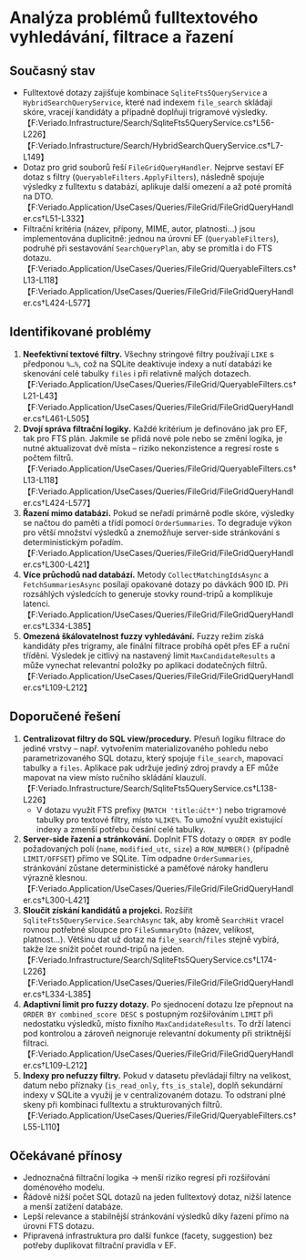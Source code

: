 # Analýza problémů fulltextového vyhledávání, filtrace a řazení

## Současný stav
- Fulltextové dotazy zajišťuje kombinace `SqliteFts5QueryService` a `HybridSearchQueryService`, které nad indexem `file_search` skládají skóre, vracejí kandidáty a případně doplňují trigramové výsledky.【F:Veriado.Infrastructure/Search/SqliteFts5QueryService.cs†L56-L226】【F:Veriado.Infrastructure/Search/HybridSearchQueryService.cs†L7-L149】
- Dotaz pro grid souborů řeší `FileGridQueryHandler`. Nejprve sestaví EF dotaz s filtry (`QueryableFilters.ApplyFilters`), následně spojuje výsledky z fulltextu s databází, aplikuje další omezení a až poté promítá na DTO.【F:Veriado.Application/UseCases/Queries/FileGrid/FileGridQueryHandler.cs†L51-L332】
- Filtrační kritéria (název, přípony, MIME, autor, platnosti…) jsou implementována duplicitně: jednou na úrovni EF (`QueryableFilters`), podruhé při sestavování `SearchQueryPlan`, aby se promítla i do FTS dotazu.【F:Veriado.Application/UseCases/Queries/FileGrid/QueryableFilters.cs†L13-L118】【F:Veriado.Application/UseCases/Queries/FileGrid/FileGridQueryHandler.cs†L424-L577】

## Identifikované problémy
1. **Neefektivní textové filtry.** Všechny stringové filtry používají `LIKE` s předponou `%…%`, což na SQLite deaktivuje indexy a nutí databázi ke skenování celé tabulky `files` i při relativně malých dotazech.【F:Veriado.Application/UseCases/Queries/FileGrid/QueryableFilters.cs†L21-L43】【F:Veriado.Application/UseCases/Queries/FileGrid/FileGridQueryHandler.cs†L461-L505】
2. **Dvojí správa filtrační logiky.** Každé kritérium je definováno jak pro EF, tak pro FTS plán. Jakmile se přidá nové pole nebo se změní logika, je nutné aktualizovat dvě místa – riziko nekonzistence a regresí roste s počtem filtrů.【F:Veriado.Application/UseCases/Queries/FileGrid/QueryableFilters.cs†L13-L118】【F:Veriado.Application/UseCases/Queries/FileGrid/FileGridQueryHandler.cs†L424-L577】
3. **Řazení mimo databázi.** Pokud se neřadí primárně podle skóre, výsledky se načtou do paměti a třídí pomocí `OrderSummaries`. To degraduje výkon pro větší množství výsledků a znemožňuje server-side stránkování s deterministickým pořadím.【F:Veriado.Application/UseCases/Queries/FileGrid/FileGridQueryHandler.cs†L300-L421】
4. **Více průchodů nad databází.** Metody `CollectMatchingIdsAsync` a `FetchSummariesAsync` posílají opakované dotazy po dávkách 900 ID. Při rozsáhlých výsledcích to generuje stovky round-tripů a komplikuje latenci.【F:Veriado.Application/UseCases/Queries/FileGrid/FileGridQueryHandler.cs†L334-L385】
5. **Omezená škálovatelnost fuzzy vyhledávání.** Fuzzy režim získá kandidáty přes trigramy, ale finální filtrace probíhá opět přes EF a ruční třídění. Výsledek je citlivý na nastavený limit `MaxCandidateResults` a může vynechat relevantní položky po aplikaci dodatečných filtrů.【F:Veriado.Application/UseCases/Queries/FileGrid/FileGridQueryHandler.cs†L109-L212】

## Doporučené řešení
1. **Centralizovat filtry do SQL view/procedury.** Přesuň logiku filtrace do jediné vrstvy – např. vytvořením materializovaného pohledu nebo parametrizovaného SQL dotazu, který spojuje `file_search`, mapovací tabulky a `files`. Aplikace pak udržuje jediný zdroj pravdy a EF může mapovat na view místo ručního skládání klauzulí.【F:Veriado.Infrastructure/Search/SqliteFts5QueryService.cs†L138-L226】
   - V dotazu využít FTS prefixy (`MATCH 'title:účt*'`) nebo trigramové tabulky pro textové filtry, místo `%LIKE%`. To umožní využít existující indexy a zmenší potřebu česání celé tabulky.
2. **Server-side řazení a stránkování.** Doplnit FTS dotazy o `ORDER BY` podle požadovaných polí (`name`, `modified_utc`, `size`) a `ROW_NUMBER()` (případně `LIMIT/OFFSET`) přímo ve SQLite. Tím odpadne `OrderSummaries`, stránkování zůstane deterministické a paměťové nároky handleru výrazně klesnou.【F:Veriado.Application/UseCases/Queries/FileGrid/FileGridQueryHandler.cs†L300-L421】
3. **Sloučit získání kandidátů a projekci.** Rozšířit `SqliteFts5QueryService.SearchAsync` tak, aby kromě `SearchHit` vracel rovnou potřebné sloupce pro `FileSummaryDto` (název, velikost, platnost…). Většinu dat už dotaz na `file_search`/`files` stejně vybírá, takže lze snížit počet round-tripů na jeden.【F:Veriado.Infrastructure/Search/SqliteFts5QueryService.cs†L174-L226】【F:Veriado.Application/UseCases/Queries/FileGrid/FileGridQueryHandler.cs†L334-L385】
4. **Adaptivní limit pro fuzzy dotazy.** Po sjednocení dotazu lze přepnout na `ORDER BY combined_score DESC` s postupným rozšiřováním `LIMIT` při nedostatku výsledků, místo fixního `MaxCandidateResults`. To drží latenci pod kontrolou a zároveň neignoruje relevantní dokumenty při striktnější filtraci.【F:Veriado.Application/UseCases/Queries/FileGrid/FileGridQueryHandler.cs†L109-L212】
5. **Indexy pro nefuzzy filtry.** Pokud v datasetu převládají filtry na velikost, datum nebo příznaky (`is_read_only`, `fts_is_stale`), doplň sekundární indexy v SQLite a využij je v centralizovaném dotazu. To odstraní plné skeny při kombinaci fulltextu a strukturovaných filtrů.【F:Veriado.Application/UseCases/Queries/FileGrid/QueryableFilters.cs†L55-L110】

## Očekávané přínosy
- Jednoznačná filtrační logika → menší riziko regresí při rozšiřování doménového modelu.
- Řádově nižší počet SQL dotazů na jeden fulltextový dotaz, nižší latence a menší zatížení databáze.
- Lepší relevance a stabilnější stránkování výsledků díky řazení přímo na úrovni FTS dotazu.
- Připravená infrastruktura pro další funkce (facety, suggestion) bez potřeby duplikovat filtrační pravidla v EF.
